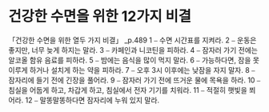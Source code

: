 # 건강한 수면을 위한 12가지 비결


「건강한 수면을 위한 열두 가지 비결」 _p.489
1 ⎯ 수면 시간표를 지켜라.
2 ⎯ 운동은 좋지만, 너무 늦게 하지는 말라.
3 ⎯ 카페인과 니코틴을 피하라. 
4 ⎯ 잠자러 가기 전에는 알코올 함유 음료를 피하라.
5 ⎯ 밤에는 음식을 많이 먹지 말라.
6 ⎯ 가능하다면, 잠을 못 이루게 하거나 설치게 하는 약을 피하라.
7 ⎯ 오후 3시 이후에는 낮잠을 자지 말자.
8 ⎯ 잠자리에 들기 전에 긴장을 풀어라.
9 ⎯ 잠자러 가기 전에 뜨거운 물에 목욕을 하라.
10 ⎯ 침실을 어둡게 하고, 차갑게 하고, 침실에서 전자 기기를 치워라.
11 ⎯ 적절히 햇빛을 쬐어라.
12 ⎯ 말똥말똥하다면 잠자리에 누워 있지 말라.
